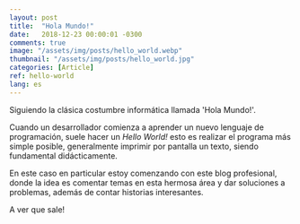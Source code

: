 ```yaml
---
layout: post
title:  "Hola Mundo!"
date:   2018-12-23 00:00:01 -0300
comments: true
image: "/assets/img/posts/hello_world.webp"
thumbnail: "/assets/img/posts/hello_world.jpg"
categories: [Article]
ref: hello-world
lang: es
---
```


Siguiendo la clásica costumbre informática llamada 'Hola Mundo!'.
 
Cuando un desarrollador comienza a aprender un nuevo lenguaje de programación, suele hacer un 
_Hello World!_ esto es realizar el programa más simple posible, generalmente imprimir por pantalla un texto, 
siendo fundamental didácticamente.

En este caso en particular estoy comenzando con este blog profesional, donde la idea es comentar temas en esta
hermosa área y dar soluciones a problemas, además de contar historias interesantes.
 
A ver que sale!
